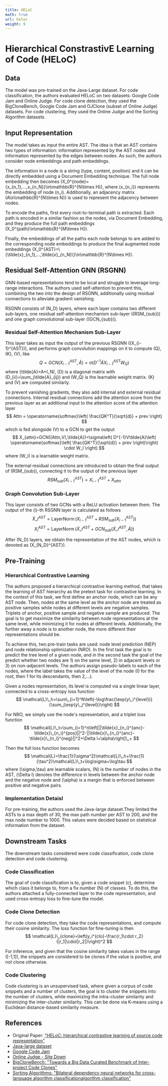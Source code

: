 ```yaml
---
title: HELoC
math: true
url: heloc
weight: 9
---
```


# Hierarchical ConstrastivE Learning of Code (HELoC)
## Data
The model was pre-trained on the Java-Large dataset. For code classification, the authors evaluated HELoC on two datasets: Google Code Jam and Online Judge. For code clone detection, they used the BigCloneBench, Google Code Jam and OJClone (subset of Online Judge) datasets. For code clustering, they used the Online Judge and the Sorting Algorithm datasets.

## Input Representation
The model takes as input the entire AST. The idea is that an AST contains two types of information: information represented by the AST nodes and information represented by the edges between nodes. As such, the authors consider node embeddings and path embeddings.

The information in a node is a string (type, content, position) and it can be directly embedded using a Document Embedding technique. The full node embedding then becomes \(X_0^{node}=\{x_{n_1},...,x_{n_N}\}\in\mathbb{R}^{N\times H}\), where \(x_{n_i}\) represents the embedding of node \(n_i\). Additionally, an adjacency matrix \(A\in\mathbb{R}^{N\times N}\) is used to represent the adjacency between nodes.

To encode the paths, first every root-to-terminal path is extracted. Each path is encoded in a similar fashion as the nodes, via Document Embedding, and they produce the full path embeddings \(X_0^{path}\in\mathbb{R}^{M\times H}\). 

Finally, the embeddings of all the paths each node belongs to are added to the corresponding node embeddings to produce the final augmented node embeddings \(X\_0^{AST}=\\{\tilde{x}_{n_1},...,\tilde{x}\_{n_N}\\}\in\mathbb{R}^{N\times H}\).

## Residual Self-Attention GNN (RSGNN)
GNN-based representations tend to be local and struggle to leverage long-range interactions. The authors used self-attention to prevent this, combining the two into the design of RSGNN, additionally using residual connections to alleviate gradient vanishing.

RSGNN consists of \(N_D\) layers, where each layer contains two different sub-layers, one residual self-attention mechanism sub-layer (\(RSM_{sub}\)) and one graph convolutional sub-layer (\(GCN_{sub}\)).

### Residual Self-Attention Mechanism Sub-Layer
This layer takes as input the output of the previous RSGNN (\(X_{i-1}^{AST}\)), and performs graph convolution mappings on it to compute \(Q\), \(K\), \(V\), like
$$
    Q=GCN(X_{i-1}^{AST},\tilde{A})=\sigma(D^{-1}\tilde{A}X_{i-1}^{AST}W_Q)
$$
where \(\tilde{A}=A+I_N\), \(D\) is a diagonal matrix with \(D_{ii}=\sum_j\tilde{A}_{ij}\) and \(W_Q\) is the learnable weight matrix. \(K\) and \(V\) are computed similarly.

To prevent vanishing gradients, they also add internal and external residual connections. Internal residual connections add the attention score from the previous layer as an additional input to the attention score of the attention layer
$$
Attn = \operatorname{softmax}\left( \frac{QK^T}{\sqrt{d}} + prev \right)
$$
which is fed alongside \(V\) to a GCN to get the output
$$
    X_{attn}=GCN((Attn,V),\tilde{A})=\sigma\left( D^{-1}V\tilde{A}\left( \operatorname{softmax}\left( \frac{QK^T}{\sqrt{d}} + prev \right)\right) \cdot W_l \right)
$$
where \(W_l\) is a learnable weight matrix.

The external residual connections are introduced to obtain the final output of \(RSM_{sub}\), connecting it to the output of the previous layer
$$
RSM_{sub}\left( X_{i-1}^{AST} \right) = X_{i-1}^{AST} + X_{attn}
$$

### Graph Convolution Sub-Layer
This layer consists of two GCNs with a ReLU activation between them. The output of the \(i\)-th RSGNN layer is calculated as follows
$$
    \tilde{X}\_i^{AST}=\operatorname{LayerNorm}\left( X_{i-1}^{AST} + RSM_{sub}(X_{i-1}^{AST}) \right)
$$
$$
    X_i^{AST}=\operatorname{LayerNorm}\left( \tilde{X}\_i^{AST} + GCN_{sub}(\tilde{X}\_i^{AST},\tilde{A}) \right)
$$

After \(N_D\) layers, we obtain the representation of the AST nodes, which is denoted as \(X_{N_D}^{AST}\).

## Pre-Training
### Hierarchical Contrastive Learning

The authors proposed a hierarchical contrastive learning method, that takes the learning of AST hierarchy as the pretext task for contrastive learning. In the context of this task, we first define an anchor node, which can be any AST node. Then, nodes at the same level as the anchor node are treated as positive samples while nodes at different levels are negative samples. Triplets of anchor, positive sample and negative sample are produced. The goal is to get maximize the similarity between node representations at the same level, while minimizing it for nodes at different levels. Additionally, the further away a node is to another node, the more different their representations should be.

To achieve this, two pre-train tasks are used: node level prediction (NEP) and node relationship optimization (NRO). In the first task the goal is to predict the tree level of a given node, and in the second task the goal of the predict whether two nodes are 1) on the same level, 2) in adjacent levels or 3) on non-adjacent levels. The authors assign pseudo-labels to each of the nodes, where the label takes the value of the level of the node (0 for the root, then 1 for its descendants, then 2,...).

Given a nodes representation, its level is computed via a single linear layer, connected to a cross-entropy loss function
$$
\mathcal{L}\_h=\sum\_{i=1}^N\left(-\log\frac{\exp(y\_i^{level})}{\sum_j\exp(y\_j^{level}}\right)
$$

For NRO, we simply use the node's representation, and a triplet loss function
$$
\mathcal{L}\_t=\sum_{i=1}^n\left[||\tilde{x}_{n_i}^{anc}-\tilde{x}\_{n_i}^{pos}||^2-||\tilde{x}\_{n_i}^{anc}-\tilde{x}\_{n_i}^{neg}||^2+\Delta l+\alpha\right]\_+
$$

Then the full loss function becomes
$$
\mathcal{L}=\frac{1}{\sigma^2}\mathcal{L}\_h+\frac{1}{\tau^2}\mathcal{L}\_t+\log\sigma+\log\tau
$$
where \(\sigma,\tau\) are learnable scalars, \(N\) is the number of nodes in the AST, \(\Delta l\) denotes the difference in levels between the anchor node and the negative node and \(\alpha\) is a margin that is enforced between positive and negative pairs.

### Implementation Detaisl
For pre-training, the authors used the Java-large dataset.They limited the ASTs to a max depth of 30, the max path number per AST to 200, and the max node number to 1000. This values were decided based on statistical information from the dataset.

## Downstream Tasks
The downstream tasks considered were code classification, code clone detection and code clustering.

### Code Classification

The goal of code classification is to, given a code snippet \(c\), determine which class it belongs to, from a fix number \(N\) of classes. To do this, the authors attached a fully-connected layer to the code representation, and used cross-entropy loss to fine-tune the model.

### Code Clone Detection
For code clone detection, they take the code representations, and compute their cosine similarity. The loss function for fine-tuning is then
$$
\mathcal{L}\_{clone}=\left(y_i^{clo}-\frac{r_1\cdot r_2}{|r_1|\cdot|r_2|}\right)^2
$$

For inference, and given that the cosine similarity takes values in the range \([-1,1]\), the snippets are considered to be clones if the value is positive, and not clone otherwise.

### Code Clustering

Code clustering is an unsupervised task, where given a corpus of code snippets and a number of clusters, the goal is to cluster the snippets into the number of clusters, while maximizing the intra-cluster similarity and minimizing the inter-cluster similarity. This can be done via K-means using a Euclidean distance-based similarity measure.

## References
- Original Paper: ["HELoC: hierarchical contrastive learning of source code representation"](https://arxiv.org/abs/2203.14285)
- [Java-large dataset](https://s3.amazonaws.com/code2seq/datasets/java-large.tar.gz)
- [Google Code Jam](https://github.com/Jur1cek/gcj-dataset)
- [Online Judge - Site Down](https://sites.google.com/site/treebasedcnn/)
- [BigCloneBench: "Towards a Big Data Curated Benchmark of Inter-project Code Clones"](https://ieeexplore.ieee.org/document/6976121)
- [Sorting Algorithms: "Bilateral dependency neural networks for cross-language algorithm classificationalgorithm classification"](https://github.com/bdqnghi/bi-tbcnn)